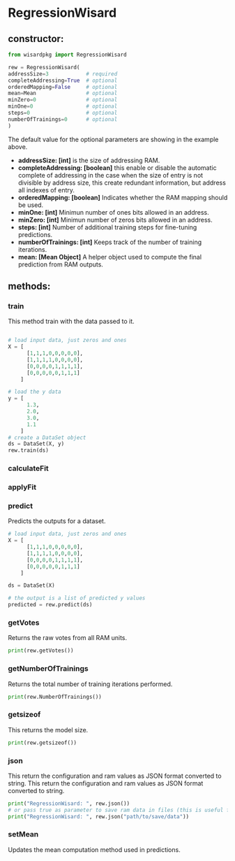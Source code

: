 # RegressionWisard
## constructor:
```python
from wisardpkg import RegressionWisard

rew = RegressionWisard(
addressSize=3            # required
completeAddressing=True  # optional
orderedMapping=False     # optional
mean=Mean                # optional
minZero=0                # optional
minOne=0                 # optional
steps=0                  # optional
numberOfTrainings=0      # optional
)
```
The default value for the optional parameters are showing in the example above.
- **addressSize: [int]** is the size of addressing RAM.
- **completeAddressing: [boolean]** this enable or disable the automatic complete of addressing in the case when the size of entry is not divisible by address size, this create redundant information, but address all indexes of entry.
- **orderedMapping: [boolean]** Indicates whether the RAM mapping should be used.
- **minOne: [int]** Minimun number of ones bits allowed in an address.
- **minZero: [int]** Minimun number of zeros bits allowed in an address.
- **steps: [int]** Number of additional training steps for fine-tuning predictions.
- **numberOfTrainings: [int]** Keeps track of the number of training iterations.
- **mean: [Mean Object]** A helper object used to compute the final prediction from RAM outputs.

## methods:
### train
This method train with the data passed to it.
```python

# load input data, just zeros and ones  
X = [
      [1,1,1,0,0,0,0,0],
      [1,1,1,1,0,0,0,0],
      [0,0,0,0,1,1,1,1],
      [0,0,0,0,0,1,1,1]
    ]

# load the y data
y = [
      1.3,
      2.0,
      3.0,
      1.1
    ]
# create a DataSet object
ds = DataSet(X, y)
rew.train(ds)
```
### calculateFit
### applyFit
### predict
Predicts the outputs for a dataset.
```python
# load input data, just zeros and ones  
X = [
      [1,1,1,0,0,0,0,0],
      [1,1,1,1,0,0,0,0],
      [0,0,0,0,1,1,1,1],
      [0,0,0,0,0,1,1,1]
    ]

ds = DataSet(X)

# the output is a list of predicted y values
predicted = rew.predict(ds)
```
### getVotes
Returns the raw votes from all RAM units.
```python
print(rew.getVotes())
```
### getNumberOfTrainings
Returns the total number of training iterations performed.
```python
print(rew.NumberOfTrainings())
```
### getsizeof
This returns the model size.
```python
print(rew.getsizeof())
```
### json
This return the configuration and ram values as JSON format converted to string.
This return the configuration and ram values as JSON format converted to string.
```python
print("RegressionWisard: ", rew.json())
# or pass true as parameter to save ram data in files (this is useful for huge rams)
print("RegressionWisard: ", rew.json("path/to/save/data"))
```
### setMean
Updates the mean computation method used in predictions.
